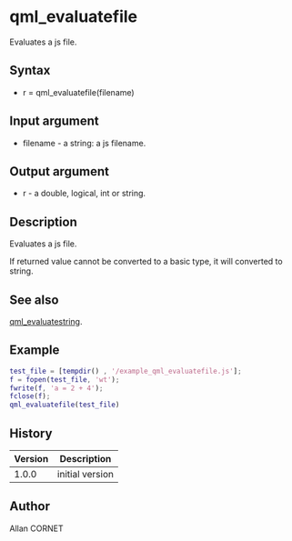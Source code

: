 

# qml_evaluatefile

Evaluates a js file.

## Syntax

- r = qml_evaluatefile(filename)

## Input argument

 - filename - a string: a js filename.

## Output argument

 - r - a double, logical, int or string.

## Description


  <p>Evaluates a js file.</p>
  <p>If returned value cannot be converted to a basic type, it will converted to string.</p>


## See also

[qml_evaluatestring](qml_evaluatestring.md).
## Example

```matlab
test_file = [tempdir() , '/example_qml_evaluatefile.js'];
f = fopen(test_file, 'wt');
fwrite(f, 'a = 2 + 4');
fclose(f);
qml_evaluatefile(test_file)
```

## History

|Version|Description|
|------|------|
|1.0.0|initial version|


## Author

Allan CORNET



